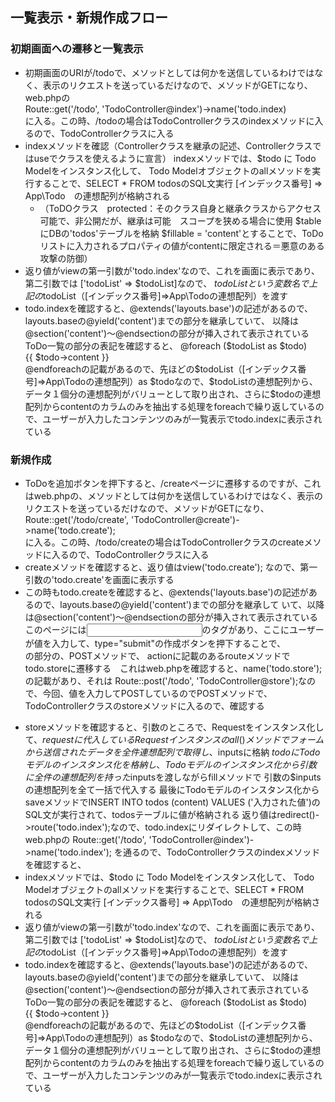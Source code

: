 ## 一覧表示・新規作成フロー

### 初期画面への遷移と一覧表示
- 初期画面のURIが/todoで、メソッドとしては何かを送信しているわけではなく、表示のリクエストを送っているだけなので、メソッドがGETになり、
  web.phpの<br>
  Route::get('/todo', 'TodoController@index')->name('todo.index)<br>
  に入る。この時、/todoの場合はTodoControllerクラスのindexメソッドに入るので、TodoControllerクラスに入る
- indexメソッドを確認（Controllerクラスを継承の記述、Controllerクラスではuseでクラスを使えるように宣言）
  indexメソッドでは、$todo に Todo Modelをインスタンス化して、
  Todo Modelオブジェクトのallメソッドを実行することで、SELECT * FROM todosのSQL文実行
  [インデックス番号] => App\Todo　の連想配列が格納される
    - （ToDOクラス　protected：そのクラス自身と継承クラスからアクセス可能で、非公開だが、継承は可能　スコープを狭める場合に使用
      $table にDBの'todos'テーブルを格納
      $fillable = 'content'とすることで、ToDoリストに入力されるプロパティの値がcontentに限定される＝悪意のある攻撃の防御）
- 返り値がviewの第一引数が'todo.index'なので、これを画面に表示であり、第二引数では ['todoList' => $todoList]なので、
  $todoListという変数名で上記の$todoList（[インデックス番号]=>App\Todoの連想配列）を渡す
- todo.indexを確認すると、@extends('layouts.base')の記述があるので、layouts.baseの@yield('content')までの部分を継承していて、
  以降は@section('content')〜@endsectionの部分が挿入されて表示されている
  ToDo一覧の部分の表記を確認すると、
  @foreach ($todoList as $todo)
    <div class="d-flex align-items-center p-2">
      <span class="col-9">{{ $todo->content }}</span>
    </div>
  @endforeachの記載があるので、先ほどの$todoList（[インデックス番号]=>App\Todoの連想配列）as $todoなので、$todoListの連想配列から、
  データ１個分の連想配列がバリューとして取り出され、さらに$todoの連想配列からcontentのカラムのみを抽出する処理をforeachで繰り返しているので、ユーザーが入力したコンテンツのみが一覧表示でtodo.indexに表示されている

### 新規作成
- ToDoを追加ボタンを押下すると、/createページに遷移するのですが、これはweb.phpの、メソッドとしては何かを送信しているわけではなく、表示の
  リクエストを送っているだけなので、メソッドがGETになり、<br>
  Route::get('/todo/create', 'TodoController@create')->name('todo.create');<br>
  に入る。この時、/todo/createの場合はTodoControllerクラスのcreateメソッドに入るので、TodoControllerクラスに入る
- createメソッドを確認すると、返り値はview('todo.create'); なので、第一引数の'todo.create'を画面に表示する
- この時もtodo.createを確認すると、@extends('layouts.base')の記述があるので、layouts.baseの@yield('content')までの部分を継承して
  いて、以降は@section('content')〜@endsectionの部分が挿入されて表示されている
  このページには<input type="text" class="form-control" name="content" value="">のタグがあり、ここにユーザーが値を入力して、type="submit"の作成ボタンを押下することで、<form method="POST" action="{{ route('todo.store') }}">の部分の、POSTメソッドで、
  actionに記載のあるrouteメソッドでtodo.storeに遷移する　これはweb.phpを確認すると、name('todo.store');の記載があり、それは
  Route::post('/todo', 'TodoController@store');なので、今回、値を入力してPOSTしているのでPOSTメソッドで、TodoControllerクラスのstoreメソッドに入るので、確認する
- storeメソッドを確認すると、引数のところで、Requestをインスタンス化して、$requestに代入している
  Requestインスタンスのall()メソッドでフォームから送信されたデータを全件連想配列で取得し、$inputsに格納
  $todoにTodoモデルのインスタンス化を格納し、Todoモデルのインスタンス化から引数に全件の連想配列を持った$inputsを渡しながらfillメソッドで
  引数の$inputsの連想配列を全て一括で代入する
  最後にTodoモデルのインスタンス化からsaveメソッドでINSERT INTO todos (content) VALUES ('入力された値')のSQL文が実行されて、todosテーブルに値が格納される
  返り値はredirect()->route('todo.index');なので、todo.indexにリダイレクトして、この時web.phpの
  Route::get('/todo', 'TodoController@index')->name('todo.index');
  を通るので、TodoControllerクラスのindexメソッドを確認すると、
- indexメソッドでは、$todo に Todo Modelをインスタンス化して、
  Todo Modelオブジェクトのallメソッドを実行することで、SELECT * FROM todosのSQL文実行
  [インデックス番号] => App\Todo　の連想配列が格納される
- 返り値がviewの第一引数が'todo.index'なので、これを画面に表示であり、第二引数では ['todoList' => $todoList]なので、
  $todoListという変数名で上記の$todoList（[インデックス番号]=>App\Todoの連想配列）を渡す
- todo.indexを確認すると、@extends('layouts.base')の記述があるので、layouts.baseの@yield('content')までの部分を継承していて、
  以降は@section('content')〜@endsectionの部分が挿入されて表示されている
  ToDo一覧の部分の表記を確認すると、
  @foreach ($todoList as $todo)
    <div class="d-flex align-items-center p-2">
      <span class="col-9">{{ $todo->content }}</span>
    </div>
  @endforeachの記載があるので、先ほどの$todoList（[インデックス番号]=>App\Todoの連想配列）as $todoなので、$todoListの連想配列から、
  データ１個分の連想配列がバリューとして取り出され、さらに$todoの連想配列からcontentのカラムのみを抽出する処理をforeachで繰り返しているので、ユーザーが入力したコンテンツのみが一覧表示でtodo.indexに表示されている

